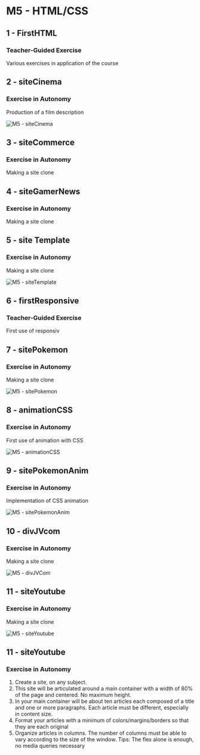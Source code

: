 # M5 - HTML/CSS

## 1 - FirstHTML

### Teacher-Guided Exercise
Various exercises in application of the course

## 2 - siteCinema

### Exercise in Autonomy
Production of a film description

![M5 - siteCinema](https://user-images.githubusercontent.com/92722233/165290807-702b823d-e0a7-4664-a182-843433ee96f9.png)

## 3 - siteCommerce

### Exercise in Autonomy
Making a site clone

## 4 - siteGamerNews

### Exercise in Autonomy
Making a site clone

## 5 - site Template

### Exercise in Autonomy
Making a site clone

![M5 - siteTemplate](https://user-images.githubusercontent.com/92722233/165290927-0057c394-04de-48b6-b90e-390abd94e197.png)

## 6 - firstResponsive

### Teacher-Guided Exercise
First use of responsiv

## 7 - sitePokemon

### Exercise in Autonomy
Making a site clone

![M5 - sitePokemon](https://user-images.githubusercontent.com/92722233/165290870-5d21b9b0-9e45-4c5a-8c01-a682a526e54c.png)

## 8 - animationCSS

### Exercise in Autonomy
First use of animation with CSS

![M5 - animationCSS](https://user-images.githubusercontent.com/92722233/165290737-9d2b4c39-81e1-4301-925c-ff8629468509.png)

## 9 - sitePokemonAnim

### Exercise in Autonomy
Implementation of CSS animation

![M5 - sitePokemonAnim](https://user-images.githubusercontent.com/92722233/165290894-5e524ea8-2550-40fe-8f40-5454fedb0a7d.png)

## 10 - divJVcom

### Exercise in Autonomy
Making a site clone

![M5 - divJVCom](https://user-images.githubusercontent.com/92722233/165290770-1d1f6b91-4878-4045-8b11-800cfb4181ba.png)

## 11 - siteYoutube

### Exercise in Autonomy
Making a site clone

![M5 - siteYoutube](https://user-images.githubusercontent.com/92722233/165290974-5a8295cf-7e57-43e9-b785-37e858d5b4a2.png)


## 11 - siteYoutube

### Exercise in Autonomy
1. Create a site, on any subject.
2. This site will be articulated around a main container with a width of 80% of the page and centered. No maximum height.
3. In your main container will be about ten articles each composed of a title and one or more paragraphs. Each article must be different, especially in content size.
4. Format your articles with a minimum of colors/margins/borders so that they are each original
5. Organize articles in columns. The number of columns must be able to vary according to the size of the window.
Tips: The flex alone is enough, no media queries necessary